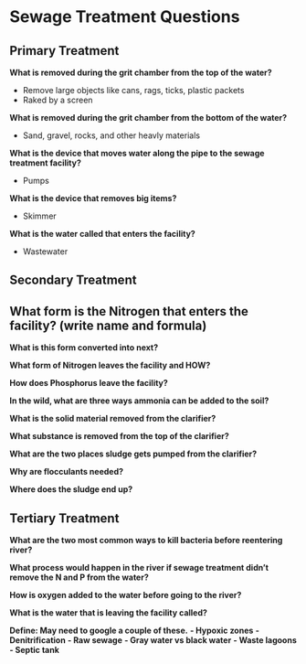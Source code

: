 # Sewage Treatment Questions

## Primary Treatment

**What is removed during the grit chamber from the top of the water?**
- Remove large objects like cans, rags, ticks, plastic packets
- Raked by a screen

**What is removed during the grit chamber from the bottom of the water?**
- Sand, gravel, rocks, and other heavly materials

**What is the device that moves water along the pipe to the sewage treatment facility?**
- Pumps

**What is the device that removes big items?**
- Skimmer

**What is the water called that enters the facility?**
- Wastewater

## Secondary Treatment

**What form is the Nitrogen that enters the facility? (write name and formula)**
- 

**What is this form converted into next?**

**What form of Nitrogen leaves the facility and HOW?**

**How does Phosphorus leave the facility?**

**In the wild, what are three ways ammonia can be added to the soil?**

**What is the solid material removed from the clarifier?**

**What substance is removed from the top of the clarifier?**

**What are the two places sludge gets pumped from the clarifier?**

**Why are flocculants needed?**

**Where does the sludge end up?**

## Tertiary Treatment

**What are the two most common ways to kill bacteria before reentering river?**

**What process would happen in the river if sewage treatment didn’t remove the N and P from the water?**

**How is oxygen added to the water before going to the river?**

**What is the water that is leaving the facility called?**

**Define:  May need to google a couple of these.**
**- Hypoxic zones**
**- Denitrification**
**- Raw sewage**
**- Gray water vs black water**
**- Waste lagoons**
**- Septic tank**

